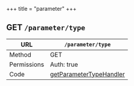 +++
title = "parameter"
+++


## GET `/parameter/type`

URL         | **`/parameter/type`**
----------- |----------
Method      | GET     
Permissions |  Auth: true
Code        | [getParameterTypeHandler](https://github.com/ovh/cds/search?q=%22func+%28api+*API%29+getParameterTypeHandler%22)
    









